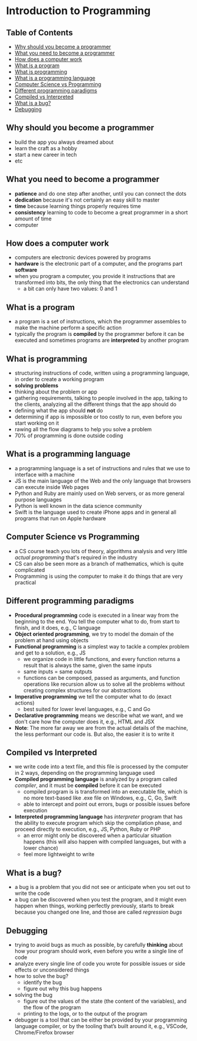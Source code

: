 # Introduction to Programming

## Table of Contents <!-- omit in toc -->

- [Why should you become a programmer](#why-should-you-become-a-programmer)
- [What you need to become a programmer](#what-you-need-to-become-a-programmer)
- [How does a computer work](#how-does-a-computer-work)
- [What is a program](#what-is-a-program)
- [What is programming](#what-is-programming)
- [What is a programming language](#what-is-a-programming-language)
- [Computer Science vs Programming](#computer-science-vs-programming)
- [Different programming paradigms](#different-programming-paradigms)
- [Compiled vs Interpreted](#compiled-vs-interpreted)
- [What is a bug?](#what-is-a-bug)
- [Debugging](#debugging)


## Why should you become a programmer

- build the app you always dreamed about
- learn the craft as a hobby
- start a new career in tech
- etc


## What you need to become a programmer

- **patience** and do one step after another, until you can connect the dots
- **dedication** because it's not certainly an easy skill to master
- **time** because learning things properly requires time
- **consistency** learning to code to become a great programmer in a short amount of time
- computer


## How does a computer work

- computers are electronic devices powered by programs
- **hardware** is the electronic part of a computer, and the programs part **software**
- when you program a computer, you provide it instructions that are transformed into bits, the only thing that the electronics can understand
  - a bit can only have two values: 0 and 1


## What is a program

- a program is a set of instructions, which the programmer assembles to make the machine perform a specific action
- typically the program is **compiled** by the programmer before it can be executed and sometimes programs are **interpreted** by another program


## What is programming

- structuring instructions of code, written using a programming language, in order to create a working program
- **solving problems**
- thinking about the problem or app
- gathering requirements, talking to people involved in the app, talking to the clients, analyzing all the different things that the app should do
- defining what the app should **not** do
- determining if app is impossible or too costly to run, even before you start working on it
- rawing all the flow diagrams to help you solve a problem
- 70% of programming is done outside coding


## What is a programming language

- a programming language is a set of instructions and rules that we use to interface with a machine
- JS is the main language of the Web and the only language that browsers can execute inside Web pages
- Python and Ruby are mainly used on Web servers, or as more general purpose languages
- Python is well known in the data science community
- Swift is the language used to create iPhone apps and in general all programs that run on Apple hardware


## Computer Science vs Programming

- a CS course teach you lots of theory, algorithms analysis and very little _actual programming_ that's required in the industry
- CS can also be seen more as a branch of mathematics, which is quite complicated
- Programming is using the computer to make it do things that are very practical


## Different programming paradigms

- **Procedural programming** code is executed in a linear way from the beginning to the end. You tell the computer what to do, from start to finish, and it does, e.g., C language
- **Object oriented programming**, we try to model the domain of the problem at hand using objects
- **Functional programming** is a simplest way to tackle a complex problem and get to a solution, e.g., JS
  - we organize code in little functions, and every function returns a result that is always the same, given the same inputs
  - same inputs = same outputs
  - functions can be composed, passed as arguments, and function operations like recursion allow us to solve all the problems without creating complex structures for our abstractions
- **Imperative programming** we tell the computer what to do (exact actions)
  - best suited for lower level languages, e.g., C and Go
- **Declarative programming** means we describe what we want, and we don't care how the computer does it, e.g., HTML and JSX
- **Note**: The more far away we are from the actual details of the machine, the less performant our code is. But also, the easier it is to write it


## Compiled vs Interpreted

- we write code into a text file, and this file is processed by the computer in 2 ways, depending on the programming language used
- **Compiled programming language** is analyzed by a program called _compiler_, and it must be **compiled** before it can be executed
  - compiled program is is transformed into an executable file, which is no more text-based like .exe file on Windows, e.g., C, Go, Swift
  - able to intercept and point out errors, bugs or possible issues before execution
- **Interpreted programming language** has _interpreter_ program that has the ability to execute program which skip the compilation phase, and proceed directly to execution, e.g., JS, Python, Ruby or PHP
  - an error might only be discovered when a particular situation happens (this will also happen with compiled languages, but with a lower chance)
  - feel more lightweight to write


## What is a bug?

- a bug is a problem that you did not see or anticipate when you set out to write the code
- a bug can be discovered when you test the program, and it might even happen when things, working perfectly previously, starts to break because you changed one line, and those are called _regression bugs_


## Debugging

- trying to avoid bugs as much as possible, by carefully **thinking** about how your program should work, even before you write a single line of code
- analyze every single line of code you wrote for possible issues or side effects or unconsidered things
- how to solve the bug?
  - identify the bug
  - figure out why this bug happens
- solving the bug
  - figure out the values of the state (the content of the variables), and the flow of the program
  - printing to the logs, or to the output of the program
- debugger is a tool that can be either be provided by your programming language compiler, or by the tooling that’s built around it, e.g., VSCode, Chrome/Firefox browser
